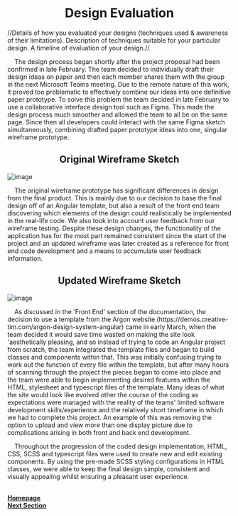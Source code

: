 <h1 align="center">Design Evaluation</h1>

//Details of how you evaluated your designs (techniques used & awareness of their limitations). Description of  techniques suitable for your particular design. A timeline of evaluation of your design.//

<p>&nbsp;&nbsp;&nbsp;&nbsp;The design process began shortly after the project proposal had been confirmed in late February. The team decided to individually draft their design ideas on paper and then each member shares them with the group in the next Microsoft Teams meeting. Due to the remote nature of this work, it proved too problematic to effectively combine our ideas into one definitive paper prototype. To solve this problem the team decided in late February to use a collaborative interface design tool such as Figma. This made the design process much smoother and allowed the team to all be on the same page. Since then all developers could interact with the same Figma sketch simultaneously, combining drafted paper prototype ideas into one, singular wireframe prototype.</p>

<h2 align="center">Original Wireframe Sketch</h2>
  
  ![image](https://user-images.githubusercontent.com/74371711/117008417-9bb74e00-ace2-11eb-91e3-0fdea60f757d.png)
  
<p>&nbsp;&nbsp;&nbsp;&nbsp;The original wireframe prototype has significant differences in design from the final product. This is mainly due to our decision to base the final design off of an Angular template, but also a result of the front end team discovering which elements of the design could realistically be implemented in the real-life code. We also took into account user feedback from our wireframe testing. Despite these design changes, the functionality of the application has for the most part remained consistent since the start of the project and an updated wireframe was later created as a reference for front end code development and a means to accumulate user feedback information.</p>

<h2 align="center">Updated Wireframe Sketch</h2>

![image](https://user-images.githubusercontent.com/74371711/117008729-ee910580-ace2-11eb-8355-0b66f0026af6.png)

<p>&nbsp;&nbsp;&nbsp;&nbsp;As discussed in the 'Front End' section of the documentation, the decision to use a template from the Argon website (https://demos.creative-tim.com/argon-design-system-angular) came in early March, when the team decided it would save time wasted on making the site look 'aesthetically pleasing, and so instead of trying to code an Angular project from scratch, the team integrated the template files and began to build classes and components within that. This was initially confusing trying to work out the function of every file within the template, but after many hours of scanning through the project the pieces began to come into place and the team were able to begin implementing desired features within the HTML, stylesheet and typescript files of the template. Many ideas of what the site would look like evolved other the course of the coding as expectations were managed with the reality of the teams' limited software development skills/experience and the relatively short timeframe in which we had to complete this project. An example of this was removing the option to upload and view more than one display picture due to complications arising in both front and back end development.</p>

<p>&nbsp;&nbsp;&nbsp;&nbsp;Throughout the progression of the coded design implementation, HTML, CSS, SCSS and typescript files were used to create new and edit existing components. By using the pre-made SCSS styling configurations in HTML classes, we were able to keep the final design simple, consistent and visually appealing whilst ensuring a pleasant user experience.</p>

<br>
<a href="https://github.com/JaiRanchod/Desk-10-Software-Engineering-Group-Project">
<b>Homepage</b></a>
<br>
<a href="https://github.com/JaiRanchod/Desk-10-Software-Engineering-Group-Project/blob/develop/Documentation%20Notes/testing.md">
<b>Next Section</b></a>

